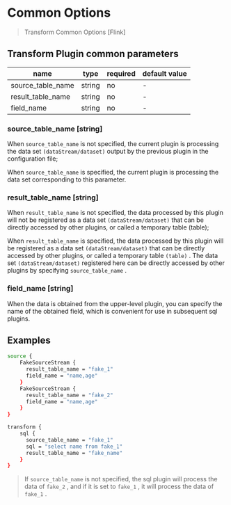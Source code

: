 # Common Options

> Transform Common Options [Flink]

## Transform Plugin common parameters

| name              | type   | required | default value |
| ----------------- | ------ | -------- | ------------- |
| source_table_name | string | no       | -             |
| result_table_name | string | no       | -             |
| field_name        | string | no       | -             |

### source_table_name [string]

When `source_table_name` is not specified, the current plugin is processing the data set `(dataStream/dataset)` output by the previous plugin in the configuration file;

When `source_table_name` is specified, the current plugin is processing the data set corresponding to this parameter.

### result_table_name [string]

When `result_table_name` is not specified, the data processed by this plugin will not be registered as a data set `(dataStream/dataset)` that can be directly accessed by other plugins, or called a temporary table (table);

When `result_table_name` is specified, the data processed by this plugin will be registered as a data set `(dataStream/dataset)` that can be directly accessed by other plugins, or called a temporary table `(table)` . The data set `(dataStream/dataset)` registered here can be directly accessed by other plugins by specifying `source_table_name` .

### field_name [string]

When the data is obtained from the upper-level plugin, you can specify the name of the obtained field, which is convenient for use in subsequent sql plugins.

## Examples

```bash
source {
    FakeSourceStream {
      result_table_name = "fake_1"
      field_name = "name,age"
    }
    FakeSourceStream {
      result_table_name = "fake_2"
      field_name = "name,age"
    }
}

transform {
    sql {
      source_table_name = "fake_1"
      sql = "select name from fake_1"
      result_table_name = "fake_name"
    }
}
```

> If `source_table_name` is not specified, the sql plugin will process the data of `fake_2` , and if it is set to `fake_1` , it will process the data of `fake_1` .
